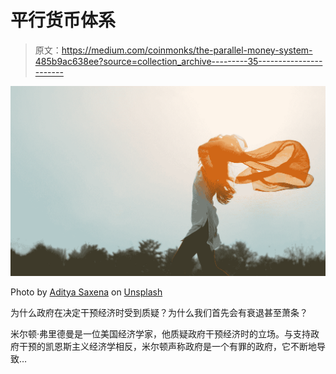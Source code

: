 # 平行货币体系

> 原文：<https://medium.com/coinmonks/the-parallel-money-system-485b9ac638ee?source=collection_archive---------35----------------------->

![](img/3904b00aeba094db6c5bffd20d30f885.png)

Photo by [Aditya Saxena](https://unsplash.com/@adityaries?utm_source=medium&utm_medium=referral) on [Unsplash](https://unsplash.com?utm_source=medium&utm_medium=referral)

为什么政府在决定干预经济时受到质疑？为什么我们首先会有衰退甚至萧条？

米尔顿·弗里德曼是一位美国经济学家，他质疑政府干预经济时的立场。与支持政府干预的凯恩斯主义经济学相反，米尔顿声称政府是一个有罪的政府，它不断地导致…